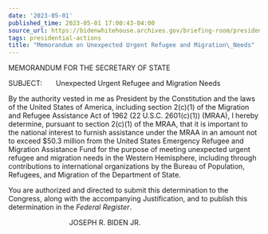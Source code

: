 ```yaml
---
date: '2023-05-01'
published_time: 2023-05-01 17:00:43-04:00
source_url: https://bidenwhitehouse.archives.gov/briefing-room/presidential-actions/2023/05/01/memorandum-on-unexpected-urgent-refugee-and-migration-needs-3/
tags: presidential-actions
title: "Memorandum on Unexpected Urgent Refugee and Migration\_Needs"
---
```

 
MEMORANDUM FOR THE SECRETARY OF STATE  
  
SUBJECT:       Unexpected Urgent Refugee and Migration Needs  
  
By the authority vested in me as President by the Constitution and the
laws of the United States of America, including section 2(c)(1) of the
Migration and Refugee Assistance Act of 1962 (22 U.S.C. 2601(c)(1))
(MRAA), I hereby determine, pursuant to section 2(c)(1) of the MRAA,
that it is important to the national interest to furnish assistance
under the MRAA in an amount not to exceed $50.3 million from the United
States Emergency Refugee and Migration Assistance Fund for the purpose
of meeting unexpected urgent refugee and migration needs in the Western
Hemisphere, including through contributions to international
organizations by the Bureau of Population, Refugees, and Migration of
the Department of State.  
  
You are authorized and directed to submit this determination to the
Congress, along with the accompanying Justification, and to publish this
determination in the *Federal Register*.

                               JOSEPH R. BIDEN JR.
